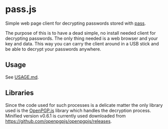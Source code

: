 # pass.js

Simple web page client for decrypting passwords stored with [pass](http://www.passwordstore.org/).

The purpose of this is to have a dead simple, no install needed client for decrypting passwords. The only thing needed
is a web browser and your key and data. This way you can carry the client around in a USB stick and be able to
decrypt your passwords anywhere.

## Usage

See [USAGE.md](https://raw.github.com/eirc/pass.js/master/USAGE.md).

## Libraries

Since the code used for such processes is a delicate matter the only library used is the
[OpenPGP.js](http://openpgpjs.org/) library which handles the decryption process. Minified version v0.6.1 is currently
used downloaded from https://github.com/openpgpjs/openpgpjs/releases.
